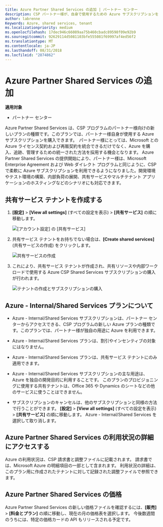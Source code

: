 ```yaml
---
title: Azure Partner Shared Services の追加 | パートナー センター
description: CSP パートナー様が、自身で使用するための Azure サブスクリプションを購入できるようになりました。
author: labrenne
Keywords: Azure, shared services, tenant
ms.localizationpriority: medium
ms.openlocfilehash: 17dec946c66089aa75b460cbadc89598f09e92b9
ms.sourcegitcommit: 92629114d5081103bfe555081f69997af4ed56f2
ms.translationtype: MT
ms.contentlocale: ja-JP
ms.lasthandoff: 08/31/2018
ms.locfileid: "2874862"
---
```

# <a name="add-azure-partner-shared-services"></a>Azure Partner Shared Services の追加

**適用対象**

-  パートナー センター

Azure Partner Shared Services は、CSP プログラムのパートナー様向けの新しいプランの種類です。このプランでは、パートナー様自身が使用する Azure サブスクリプションを購入できます。  パートナー様にとっては、Microsoft との Azure ライセンス契約および再販契約を統合できるだけでなく、Azure を購入、追跡、管理するための統一された方法を採用する機会となります。 Azure Partner Shared Services の提供開始により、パートナー様は、Microsoft Enterprise Agreement および Web ダイレクト プログラムと同じように、CSP で柔軟に Azure サブスクリプションを利用できるようになりました。開発環境やテスト環境の構築、内部負荷の展開、共有サービスやマルチテナント アプリケーションのホスティングなどのシナリオにも対応できます。  

## <a name="create-the-shared-services-tenant"></a>共有サービス テナントを作成する

1. **[設定]** > **[View all settings]** (すべての設定を表示) > **[共有サービス]** の順に移動します。

    ![**[アカウント設定]** の **[共有サービス]**](images/sharedservices2.png)

2. 共有サービス テナントをお持ちでない場合は、**[Create shared services]** (共有サービスの作成) をクリックします。

    ![共有サービスの作成](images/sharedservices3.png)

3. これにより、共有サービス テナントが作成され、共有リソースや内部ワークロードで使用する Azure CSP Shared Services サブスクリプションの購入が行われます。

    ![テナントの作成とサブスクリプションの購入](images/sharedservices5.png)

## <a name="about-the-azure--internalshared-services-offer"></a>Azure - Internal/Shared Services プランについて

- Azure - Internal/Shared Services サブスクリプションは、パートナー センターからアクセスできる、CSP プログラムの新しい Azure プランの種類です。このプランでは、パートナー様が独自の用途に Azure を利用できます。 

- Azure - Internal/Shared Services プランは、割引やインセンティブの対象にはなりません。

- Azure - Internal/Shared Services プランは、共有サービス テナントにのみ適用できます。

- Azure - Internal/Shared Services サブスクリプションの主な用途は、Azure を独自の開発目的に利用することです。 このプランのプロビジョニングに使用する共有テナントは、Office 365 や Dynamics のシートなどの他のサービスに使うことはできません。 

- サブスクリプションのキャンセルは、他のサブスクリプションと同様の方法で行うことができます。 **[設定]** > **[View all settings]** (すべての設定を表示) > **[共有サービス]** の順に移動します。 Azure - Internal/Shared Services を選択して取り消します。

## <a name="accessing-azure-partner-shared-services-consumption-details"></a>Azure Partner Shared Services の利用状況の詳細にアクセスする

Azure の利用状況は、CSP 請求書と調整ファイルに記載されます。 請求書では、Microsoft Azure の明細項目の一部として含まれます。 利用状況の詳細は、このプラン用に作成されたテナントに対して記録された調整ファイルで参照できます。 

## <a name="azure-partner-shared-services-pricing"></a>Azure Partner Shared Services の価格

Azure Partner Shared Services の新しい価格ファイルを確認するには、**[販売]** >  **[料金とプラン]** の順に移動し、現在の月の価格表を選択します。 今後数週間のうちには、特定の価格カードの API もリリースされる予定です。


